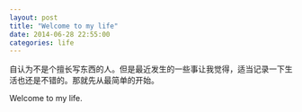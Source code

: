 ```yaml
---
layout: post
title: "Welcome to my life"
date: 2014-06-28 22:55:00
categories: life
---
```


自认为不是个擅长写东西的人。但是最近发生的一些事让我觉得，适当记录一下生活也还是不错的。那就先从最简单的开始。    

Welcome to my life.
